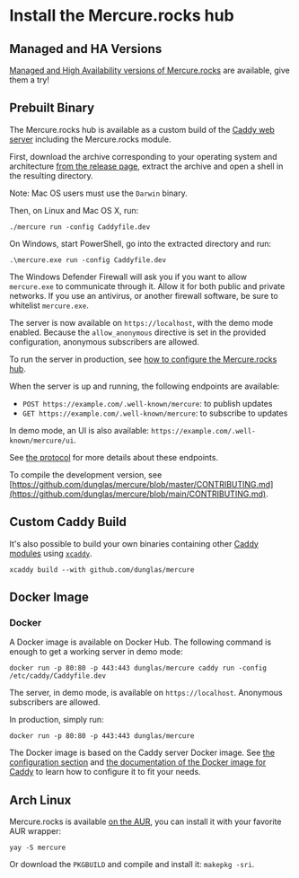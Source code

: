 # Install the Mercure.rocks hub

## Managed and HA Versions

[Managed and High Availability versions of Mercure.rocks](https://mercure.rocks/pricing) are available, give them a try!

## Prebuilt Binary

The Mercure.rocks hub is available as a custom build of the [Caddy web server](https://caddyserver.com/) including the Mercure.rocks module.

First, download the archive corresponding to your operating system and architecture [from the release page](https://github.com/dunglas/mercure/releases), extract the archive and open a shell in the resulting directory.

Note: Mac OS users must use the `Darwin` binary.

Then, on Linux and Mac OS X, run:

    ./mercure run -config Caddyfile.dev

On Windows, start PowerShell, go into the extracted directory and run:

    .\mercure.exe run -config Caddyfile.dev

The Windows Defender Firewall will ask you if you want to allow `mercure.exe` to communicate through it.
Allow it for both public and private networks. If you use an antivirus, or another firewall software, be sure to whitelist `mercure.exe`. 

The server is now available on `https://localhost`, with the demo mode enabled. Because the `allow_anonymous` directive is set in the provided configuration, anonymous subscribers are allowed.

To run the server in production, see [how to configure the Mercure.rocks hub](config.md).

When the server is up and running, the following endpoints are available:

* `POST https://example.com/.well-known/mercure`: to publish updates
* `GET https://example.com/.well-known/mercure`: to subscribe to updates

In demo mode, an UI is also available: `https://example.com/.well-known/mercure/ui`.

See [the protocol](../../spec/mercure.md) for more details about these endpoints.

To compile the development version, see [https://github.com/dunglas/mercure/blob/master/CONTRIBUTING.md](https://github.com/dunglas/mercure/blob/main/CONTRIBUTING.md).

## Custom Caddy Build

It's also possible to build your own binaries containing other [Caddy modules](https://caddyserver.com/download) using [`xcaddy`](https://github.com/caddyserver/xcaddy).

    xcaddy build --with github.com/dunglas/mercure

## Docker Image

### Docker

A Docker image is available on Docker Hub. The following command is enough to get a working server in demo mode:

    docker run -p 80:80 -p 443:443 dunglas/mercure caddy run -config /etc/caddy/Caddyfile.dev

The server, in demo mode, is available on `https://localhost`. Anonymous subscribers are allowed.

In production, simply run:

    docker run -p 80:80 -p 443:443 dunglas/mercure

The Docker image is based on the Caddy server Docker image.
See [the configuration section](config.md) and [the documentation of the Docker image for Caddy](https://registry.hub.docker.com/_/caddy) to learn how to configure it to fit your needs.

## Arch Linux

Mercure.rocks is available [on the AUR](https://aur.archlinux.org/packages/mercure), you can install it with your favorite AUR wrapper:

    yay -S mercure

Or download the `PKGBUILD` and compile and install it: `makepkg -sri`.

